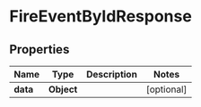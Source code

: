 

# FireEventByIdResponse


## Properties

| Name | Type | Description | Notes |
|------------ | ------------- | ------------- | -------------|
|**data** | **Object** |  |  [optional] |



